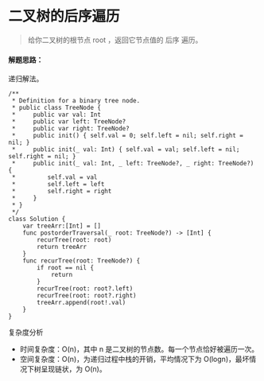 # 二叉树的后序遍历

> 给你二叉树的根节点 root ，返回它节点值的 后序 遍历。


#### 解题思路：

递归解法。

```
/**
 * Definition for a binary tree node.
 * public class TreeNode {
 *     public var val: Int
 *     public var left: TreeNode?
 *     public var right: TreeNode?
 *     public init() { self.val = 0; self.left = nil; self.right = nil; }
 *     public init(_ val: Int) { self.val = val; self.left = nil; self.right = nil; }
 *     public init(_ val: Int, _ left: TreeNode?, _ right: TreeNode?) {
 *         self.val = val
 *         self.left = left
 *         self.right = right
 *     }
 * }
 */
class Solution {
    var treeArr:[Int] = []
    func postorderTraversal(_ root: TreeNode?) -> [Int] {
        recurTree(root: root)
        return treeArr
    }
    func recurTree(root: TreeNode?) {
        if root == nil {
            return
        }
        recurTree(root: root?.left)
        recurTree(root: root?.right)
        treeArr.append(root!.val)
    }
}
```

复杂度分析

- 时间复杂度：O(n)，其中 n 是二叉树的节点数。每一个节点恰好被遍历一次。
- 空间复杂度：O(n)，为递归过程中栈的开销，平均情况下为 O(logn)，最坏情况下树呈现链状，为 O(n)。
